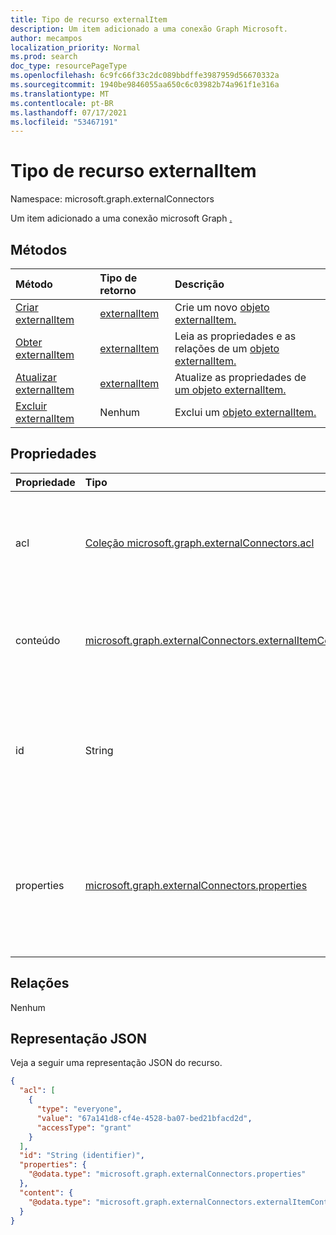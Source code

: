 ```yaml
---
title: Tipo de recurso externalItem
description: Um item adicionado a uma conexão Graph Microsoft.
author: mecampos
localization_priority: Normal
ms.prod: search
doc_type: resourcePageType
ms.openlocfilehash: 6c9fc66f33c2dc089bbdffe3987959d56670332a
ms.sourcegitcommit: 1940be9846055aa650c6c03982b74a961f1e316a
ms.translationtype: MT
ms.contentlocale: pt-BR
ms.lasthandoff: 07/17/2021
ms.locfileid: "53467191"
---
```

# <a name="externalitem-resource-type"></a>Tipo de recurso externalItem

Namespace: microsoft.graph.externalConnectors

Um item adicionado a uma conexão microsoft Graph [.](externalconnectors-externalconnection.md) 

## <a name="methods"></a>Métodos
|Método|Tipo de retorno|Descrição|
|:---|:---|:---|
|[Criar externalItem](../api/externalconnectors-externalitem-create.md)|[externalItem](../resources/externalconnectors-externalitem.md)|Crie um novo [objeto externalItem.](../resources/externalconnectors-externalitem.md)|
|[Obter externalItem](../api/externalconnectors-externalitem-get.md)|[externalItem](../resources/externalconnectors-externalitem.md)|Leia as propriedades e as relações de um [objeto externalItem.](../resources/externalconnectors-externalitem.md)|
|[Atualizar externalItem](../api/externalconnectors-externalitem-update.md)|[externalItem](../resources/externalconnectors-externalitem.md)|Atualize as propriedades de [um objeto externalItem.](../resources/externalconnectors-externalitem.md)|
|[Excluir externalItem](../api/externalconnectors-externalitem-delete.md)|Nenhum|Exclui um [objeto externalItem.](../resources/externalconnectors-externalitem.md)|

## <a name="properties"></a>Propriedades
|Propriedade|Tipo|Descrição|
|:---|:---|:---|
|acl|[Coleção microsoft.graph.externalConnectors.acl](../resources/externalconnectors-acl.md)|Uma matriz de entradas de controle de acesso. Cada entrada especifica o acesso concedido a um usuário ou grupo. Obrigatório.|
|conteúdo|[microsoft.graph.externalConnectors.externalItemContent](../resources/externalconnectors-externalitemcontent.md)|Uma representação em texto sem texto do conteúdo do item. O texto nesta propriedade é indexado em texto completo. Opcional.|
|id|String|ID exclusiva fornecida pelo desenvolvedor do item dentro do [externalConnection](externalconnectors-externalconnection.md). Deve ser alfanumérico e um máximo de 128 caracteres. Obrigatório.|
|properties|[microsoft.graph.externalConnectors.properties](../resources/externalconnectors-properties.md)|Um pacote de propriedades com as propriedades do item. As propriedades DEVEM estar em conformidade [com o esquema](externalconnectors-schema.md) definido para [externalConnection](externalconnectors-externalconnection.md). Obrigatório.|

## <a name="relationships"></a>Relações
Nenhum

## <a name="json-representation"></a>Representação JSON
Veja a seguir uma representação JSON do recurso.
<!-- {
  "blockType": "resource",
  "keyProperty": "id",
  "@odata.type": "microsoft.graph.externalConnectors.externalItem",
  "openType": false
}
-->
```json
{
  "acl": [
    {
      "type": "everyone",
      "value": "67a141d8-cf4e-4528-ba07-bed21bfacd2d",
      "accessType": "grant"
    }
  ],
  "id": "String (identifier)",
  "properties": {
    "@odata.type": "microsoft.graph.externalConnectors.properties"
  },
  "content": {
    "@odata.type": "microsoft.graph.externalConnectors.externalItemContent"
  }
}
```

